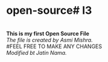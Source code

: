 # open-source#   I 3 
<br>
<b>This is my first Open Source File</b>
<br>
<i>The file is created by Asmi Mishra.</i>
<br>
#FEEL FREE TO MAKE ANY CHANGES
<br>
<i>Modified bt Jatin Nama.</i>
